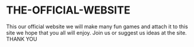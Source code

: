 # THE-OFFICIAL-WEBSITE
This our official website we will make many fun games and attach it to this site
we hope that you all will enjoy.
Join us or suggest us ideas at the site.
THANK YOU
